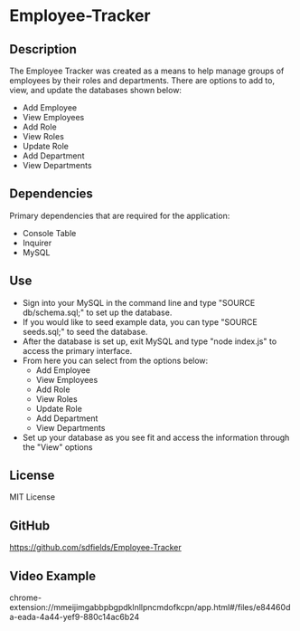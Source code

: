 # Employee-Tracker

## Description

The Employee Tracker was created as a means to help manage groups of employees by their roles and departments. There are options to add to, view, and update the databases shown below:  
* Add Employee
* View Employees
* Add Role
* View Roles
* Update Role
* Add Department
* View Departments

## Dependencies

Primary dependencies that are required for the application:  
* Console Table
* Inquirer
* MySQL  

## Use

* Sign into your MySQL in the command line and type "SOURCE db/schema.sql;" to set up the database. 
* If you would like to seed example data, you can type "SOURCE seeds.sql;" to seed the database.
* After the database is set up, exit MySQL and type "node index.js" to access the primary interface.
* From here you can select from the options below:  
  * Add Employee
  * View Employees
  * Add Role
  * View Roles
  * Update Role
  * Add Department
  * View Departments
* Set up your database as you see fit and access the information through the "View" options


## License

MIT License

## GitHub  

https://github.com/sdfields/Employee-Tracker

## Video Example

chrome-extension://mmeijimgabbpbgpdklnllpncmdofkcpn/app.html#/files/e84460da-eada-4a44-yef9-880c14ac6b24  
